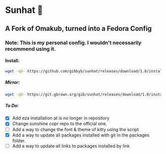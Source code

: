 # Sunhat 👒

## A Fork of Omakub, turned into a Fedora Config

### Note: This is my personal config. I wouldn't necessarily recommend using it.

#### Install:
```bash
wget -qO- https://github.com/gibbyb/sunhat/releases/download/1.0/install
```
##### Mirror:
```bash
wget -qO- https://git.gbrown.org/gib/sunhat/releases/download/1.0/install
```

##### To Do:

- [X] Add eza installation at is no longer in repository
- [X] Change sunshine copr repo to the official one.
- [ ] Add a way to change the font & theme of kitty using the script
- [X] Add a way to update all packages installed with git in the packages folder.
- [ ] Add a way to update all links to packages installed by link
